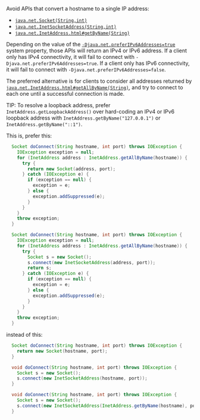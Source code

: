 Avoid APIs that convert a hostname to a single IP address:

*   [`java.net.Socket(String,int)`](https://docs.oracle.com/en/java/javase/11/docs/api/java.base/java/net/Socket.html#%3Cinit%3E\(java.lang.String,int,boolean\))
*   [`java.net.InetSocketAddress(String,int)`](https://docs.oracle.com/en/java/javase/11/docs/api/java.base/java/net/InetSocketAddress.html#%3Cinit%3E\(java.lang.String,int\))
*   [`java.net.InetAddress.html#getByName(String)`](https://docs.oracle.com/en/java/javase/11/docs/api/java.base/java/net/InetAddress.html#getByName\(java.lang.String\))

Depending on the value of the
[`-Djava.net.preferIPv6Addresses=true`](https://docs.oracle.com/en/java/javase/11/docs/api/java.base/java/net/doc-files/net-properties.html)
system property, those APIs will return an IPv4 or IPv6 address. If a client
only has IPv4 connectivity, it will fail to connect with
`-Djava.net.preferIPv6Addresses=true`. If a client only has IPv6 connectivity,
it will fail to connect with `-Djava.net.preferIPv6Addresses=false`.

The preferred alternative is for clients to consider all addresses returned by
[`java.net.InetAddress.html#getAllByName(String)`](https://docs.oracle.com/en/java/javase/11/docs/api/java.base/java/net/InetAddress.html#getAllByName\(java.lang.String\)),
and try to connect to each one until a successful connection is made.

TIP: To resolve a loopback address, prefer `InetAddress.getLoopbackAddress()`
over hard-coding an IPv4 or IPv6 loopback address with
`InetAddress.getByName("127.0.0.1")` or `InetAddress.getByName("::1")`.

This is, prefer this:

```java
  Socket doConnect(String hostname, int port) throws IOException {
    IOException exception = null;
    for (InetAddress address : InetAddress.getAllByName(hostname)) {
      try {
        return new Socket(address, port);
      } catch (IOException e) {
        if (exception == null) {
          exception = e;
        } else {
          exception.addSuppressed(e);
        }
      }
    }
    throw exception;
  }
```

```java
  Socket doConnect(String hostname, int port) throws IOException {
    IOException exception = null;
    for (InetAddress address : InetAddress.getAllByName(hostname)) {
      try {
        Socket s = new Socket();
        s.connect(new InetSocketAddress(address, port));
        return s;
      } catch (IOException e) {
        if (exception == null) {
          exception = e;
        } else {
          exception.addSuppressed(e);
        }
      }
    }
    throw exception;
  }
```

instead of this:

```java
  Socket doConnect(String hostname, int port) throws IOException {
    return new Socket(hostname, port);
  }
```

```java
  void doConnect(String hostname, int port) throws IOException {
    Socket s = new Socket();
    s.connect(new InetSocketAddress(hostname, port));
  }
```

```java
  void doConnect(String hostname, int port) throws IOException {
    Socket s = new Socket();
    s.connect(new InetSocketAddress(InetAddress.getByName(hostname), port));
  }
```
